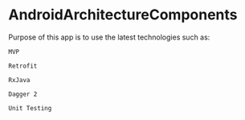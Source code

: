 # AndroidArchitectureComponents
Purpose of this app is to use the latest technologies such as:

    MVP
   
    Retrofit
   
    RxJava
   
    Dagger 2
   
    Unit Testing

